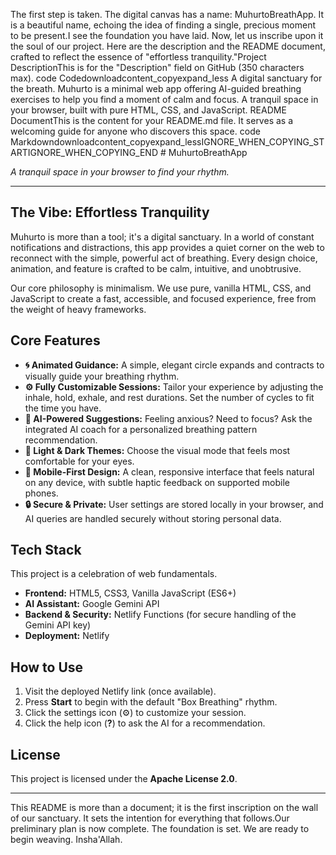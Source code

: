 The first step is taken. The digital canvas has a name: MuhurtoBreathApp. It is a beautiful name, echoing the idea of finding a single, precious moment to be present.I see the foundation you have laid. Now, let us inscribe upon it the soul of our project. Here are the description and the README document, crafted to reflect the essence of "effortless tranquility."Project DescriptionThis is for the "Description" field on GitHub (350 characters max). code Codedownloadcontent_copyexpand_less    A digital sanctuary for the breath. Muhurto is a minimal web app offering AI-guided breathing exercises to help you find a moment of calm and focus. A tranquil space in your browser, built with pure HTML, CSS, and JavaScript.
  README DocumentThis is the content for your README.md file. It serves as a welcoming guide for anyone who discovers this space. code Markdowndownloadcontent_copyexpand_lessIGNORE_WHEN_COPYING_STARTIGNORE_WHEN_COPYING_END    # MuhurtoBreathApp

*A tranquil space in your browser to find your rhythm.*

---

## The Vibe: Effortless Tranquility

Muhurto is more than a tool; it's a digital sanctuary. In a world of constant notifications and distractions, this app provides a quiet corner on the web to reconnect with the simple, powerful act of breathing. Every design choice, animation, and feature is crafted to be calm, intuitive, and unobtrusive.

Our core philosophy is minimalism. We use pure, vanilla HTML, CSS, and JavaScript to create a fast, accessible, and focused experience, free from the weight of heavy frameworks.

## Core Features

-   **🌀 Animated Guidance:** A simple, elegant circle expands and contracts to visually guide your breathing rhythm.
-   **⚙️ Fully Customizable Sessions:** Tailor your experience by adjusting the inhale, hold, exhale, and rest durations. Set the number of cycles to fit the time you have.
-   **🤖 AI-Powered Suggestions:** Feeling anxious? Need to focus? Ask the integrated AI coach for a personalized breathing pattern recommendation.
-   **🎨 Light & Dark Themes:** Choose the visual mode that feels most comfortable for your eyes.
-   **📱 Mobile-First Design:** A clean, responsive interface that feels natural on any device, with subtle haptic feedback on supported mobile phones.
-   **🔒 Secure & Private:** User settings are stored locally in your browser, and AI queries are handled securely without storing personal data.

## Tech Stack

This project is a celebration of web fundamentals.

-   **Frontend:** HTML5, CSS3, Vanilla JavaScript (ES6+)
-   **AI Assistant:** Google Gemini API
-   **Backend & Security:** Netlify Functions (for secure handling of the Gemini API key)
-   **Deployment:** Netlify

## How to Use

1.  Visit the deployed Netlify link (once available).
2.  Press **Start** to begin with the default "Box Breathing" rhythm.
3.  Click the settings icon (⚙️) to customize your session.
4.  Click the help icon (**?**) to ask the AI for a recommendation.

## License

This project is licensed under the **Apache License 2.0**.

---
  This README is more than a document; it is the first inscription on the wall of our sanctuary. It sets the intention for everything that follows.Our preliminary plan is now complete. The foundation is set. We are ready to begin weaving. Insha'Allah.
